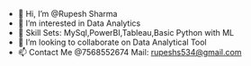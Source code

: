 - 👋 Hi, I’m @Rupesh Sharma
- 👀 I’m interested in Data Analytics
- 🌱 Skill Sets:  MySql,PowerBI,Tableau,Basic Python with ML
- 💞️ I’m looking to collaborate on Data Analytical Tool
- 📫 Contact Me @7568552674 Mail: rupeshs534@gmail.com

<!---
Rupeshs534/Rupeshs534 is a ✨ special ✨ repository because its `README.md` (this file) appears on your GitHub profile.
You can click the Preview link to take a look at your changes.
--->
